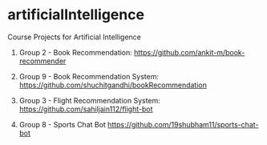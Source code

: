 # artificialIntelligence
Course Projects for Artificial Intelligence

1. Group 2 - Book Recommendation: https://github.com/ankit-m/book-recommender

2. Group 9 - Book Recommendation System: https://github.com/shuchitgandhi/bookRecommendation

3. Group 3 - Flight Recommendation System: https://github.com/sahiljain112/flight-bot

4. Group 8 - Sports Chat Bot https://github.com/19shubham11/sports-chat-bot
